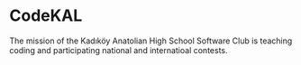 # CodeKAL

The mission of the Kadıköy Anatolian High School Software Club is teaching coding and participating national and internatioal contests.
